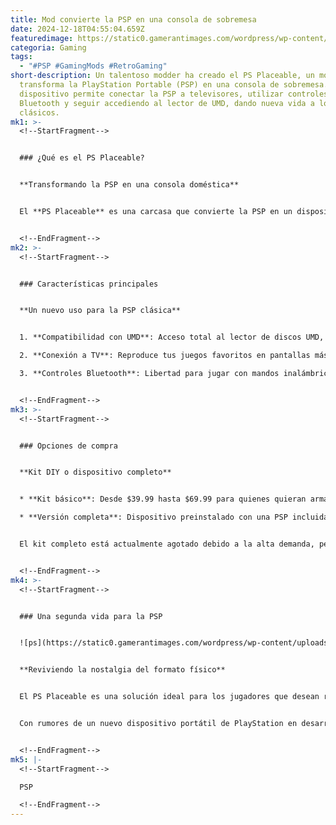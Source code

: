 ```yaml
---
title: Mod convierte la PSP en una consola de sobremesa
date: 2024-12-18T04:55:04.659Z
featuredimage: https://static0.gamerantimages.com/wordpress/wp-content/uploads/2024/12/playstation-portable-handheld.jpg?q=70&fit=crop&w=1140&h=&dpr=1
categoria: Gaming
tags:
  - "#PSP #GamingMods #RetroGaming"
short-description: Un talentoso modder ha creado el PS Placeable, un mod que
  transforma la PlayStation Portable (PSP) en una consola de sobremesa. Este
  dispositivo permite conectar la PSP a televisores, utilizar controles
  Bluetooth y seguir accediendo al lector de UMD, dando nueva vida a los juegos
  clásicos.
mk1: >-
  <!--StartFragment-->


  ### ¿Qué es el PS Placeable?


  **Transformando la PSP en una consola doméstica**


  El **PS Placeable** es una carcasa que convierte la PSP en un dispositivo similar a una PS2 en miniatura. Con esta modificación, incluso las PSP con pantallas dañadas pueden usarse conectándolas a televisores y permitiendo el uso de controles Bluetooth.


  <!--EndFragment-->
mk2: >-
  <!--StartFragment-->


  ### Características principales


  **Un nuevo uso para la PSP clásica**


  1. **Compatibilidad con UMD**: Acceso total al lector de discos UMD, una gran ventaja para los amantes de los juegos físicos.

  2. **Conexión a TV**: Reproduce tus juegos favoritos en pantallas más grandes.

  3. **Controles Bluetooth**: Libertad para jugar con mandos inalámbricos modernos.


  <!--EndFragment-->
mk3: >-
  <!--StartFragment-->


  ### Opciones de compra


  **Kit DIY o dispositivo completo**


  * **Kit básico**: Desde $39.99 hasta $69.99 para quienes quieran armar su propia PS Placeable.

  * **Versión completa**: Dispositivo preinstalado con una PSP incluida por $274.99.


  El kit completo está actualmente agotado debido a la alta demanda, pero los kits básicos están disponibles para preordenar. Los usuarios que ya posean una PSP también pueden contactar al modder para integrarla en el PS Placeable.


  <!--EndFragment-->
mk4: >-
  <!--StartFragment-->


  ### Una segunda vida para la PSP


  ![ps](https://static0.gamerantimages.com/wordpress/wp-content/uploads/2024/12/playstation-placeable.jpg?q=70&fit=contain&w=750&h=422&dpr=1)


  **Reviviendo la nostalgia del formato físico**


  El PS Placeable es una solución ideal para los jugadores que desean redescubrir sus títulos favoritos en UMD, especialmente en un momento en que las copias físicas son menos comunes.


  Con rumores de un nuevo dispositivo portátil de PlayStation en desarrollo, este mod llega como una opción perfecta para los nostálgicos mientras esperan novedades.


  <!--EndFragment-->
mk5: |-
  <!--StartFragment-->

  PSP

  <!--EndFragment-->
---
```

